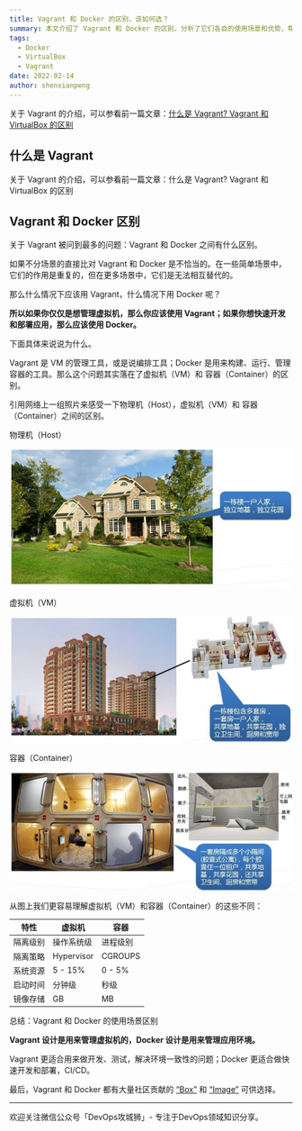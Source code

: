 ```yaml
---
title: Vagrant 和 Docker 的区别，该如何选？
summary: 本文介绍了 Vagrant 和 Docker 的区别，分析了它们各自的使用场景和优势，帮助读者选择合适的工具来管理虚拟机或容器。
tags:
  - Docker
  - VirtualBox
  - Vagrant
date: 2022-02-14
author: shenxianpeng
---
```


关于 Vagrant 的介绍，可以参看前一篇文章：[什么是 Vagrant? Vagrant 和 VirtualBox 的区别](../vagrant/)

## 什么是 Vagrant

关于 Vagrant 的介绍，可以参看前一篇文章：什么是 Vagrant? Vagrant 和 VirtualBox 的区别

## Vagrant 和 Docker 区别

关于 Vagrant 被问到最多的问题：Vagrant 和 Docker 之间有什么区别。

如果不分场景的直接比对 Vagrant 和 Docker 是不恰当的。在一些简单场景中，它们的作用是重复的，但在更多场景中，它们是无法相互替代的。

那么什么情况下应该用 Vagrant，什么情况下用 Docker 呢？

**所以如果你仅仅是想管理虚拟机，那么你应该使用 Vagrant；如果你想快速开发和部署应用，那么应该使用 Docker。**

下面具体来说说为什么。



Vagrant 是 VM 的管理工具，或是说编排工具；Docker 是用来构建、运行、管理容器的工具。那么这个问题其实落在了虚拟机（VM）和 容器（Container）的区别。

引用网络上一组照片来感受一下物理机（Host），虚拟机（VM）和 容器（Container）之间的区别。

物理机（Host）

![物理机](host.jpg)

虚拟机（VM）

![虚拟机](vm.jpg)

容器（Container）

![Docker](docker.jpg)

从图上我们更容易理解虚拟机（VM）和容器（Container）的这些不同：

| 特性     | 虚拟机 | 容器 |
| -------- | ----------- | --------- |
| 隔离级别  | 操作系统级  | 进程级别  |
| 隔离策略  | Hypervisor  | CGROUPS  |
| 系统资源  | 5 - 15%  | 0 - 5%  |
| 启动时间  | 分钟级  | 秒级  |
| 镜像存储  | GB  | MB  |

总结：Vagrant 和 Docker 的使用场景区别



**Vagrant 设计是用来管理虚拟机的，Docker 设计是用来管理应用环境。**

Vagrant 更适合用来做开发、测试，解决环境一致性的问题；Docker 更适合做快速开发和部署，CI/CD。

最后，Vagrant 和 Docker 都有大量社区贡献的 [“Box”](https://app.vagrantup.com/boxes/search) 和 [“Image”](https://hub.docker.com/) 可供选择。

---

欢迎关注微信公众号「DevOps攻城狮」- 专注于DevOps领域知识分享。
